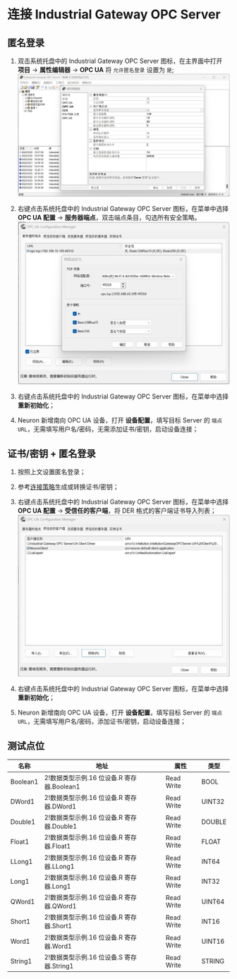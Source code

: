 # 连接 Industrial Gateway OPC Server

## 匿名登录

1. 双击系统托盘中的 Industrial Gateway OPC Server 图标，在主界面中打开 **项目** -> **属性编辑器** -> **OPC UA** 将 `允许匿名登录` 设置为 `是`;
![igs-1](./assets/igs-1.jpg)

2. 右键点击系统托盘中的 Industrial Gateway OPC Server 图标，在菜单中选择 **OPC UA 配置** -> **服务器端点**，双击端点条目，勾选所有安全策略。
![igs-2](./assets/igs-2.jpg)

3. 右键点击系统托盘中的 Industrial Gateway OPC Server 图标，在菜单中选择 **重新初始化**；

4. Neuron 新增南向 OPC UA 设备，打开 **设备配置**，填写目标 Server 的 `端点 URL`，无需填写用户名/密码，无需添加证书/密钥，启动设备连接；

## 证书/密钥 + 匿名登录

1. 按照上文设置匿名登录；

2. 参考[连接策略](./policy.md)生成或转换证书/密钥；

3. 右键点击系统托盘中的 Industrial Gateway OPC Server 图标，在菜单中选择 **OPC UA 配置** -> **受信任的客户端**，将 DER 格式的客户端证书导入列表；
![igs-3](./assets/igs-3.jpg)

4. 右键点击系统托盘中的 Industrial Gateway OPC Server 图标，在菜单中选择 **重新初始化**；

5. Neuron 新增南向 OPC UA 设备，打开 **设备配置**，填写目标 Server 的 `端点 URL`，无需填写用户名/密码，添加证书/密钥，启动设备连接；

## 测试点位

| 名称     | 地址                                       | 属性       | 类型   |
| -------- | ------------------------------------------ | ---------- | ------ |
| Boolean1 | 2!数据类型示例.16 位设备.R 寄存器.Boolean1 | Read Write | BOOL   |
| DWord1   | 2!数据类型示例.16 位设备.R 寄存器.DWord1   | Read Write | UINT32 |
| Double1  | 2!数据类型示例.16 位设备.R 寄存器.Double1  | Read Write | DOUBLE |
| Float1   | 2!数据类型示例.16 位设备.R 寄存器.Float1   | Read Write | FLOAT  |
| LLong1   | 2!数据类型示例.16 位设备.R 寄存器.LLong1   | Read Write | INT64  |
| Long1    | 2!数据类型示例.16 位设备.R 寄存器.Long1    | Read Write | INT32  |
| QWord1   | 2!数据类型示例.16 位设备.R 寄存器.QWord1   | Read Write | UINT64 |
| Short1   | 2!数据类型示例.16 位设备.R 寄存器.Short1   | Read Write | INT16  |
| Word1    | 2!数据类型示例.16 位设备.R 寄存器.Word1    | Read Write | UINT16 |
| String1  | 2!数据类型示例.16 位设备.S 寄存器.String1  | Read Write | STRING |

